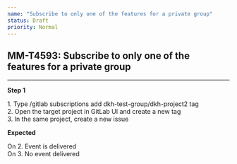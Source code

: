 ```yaml
---
name: "Subscribe to only one of the features for a private group"
status: Draft
priority: Normal
---
```


## MM-T4593: Subscribe to only one of the features for a private group

---

**Step 1**

1\. Type /gitlab subscriptions add dkh-test-group/dkh-project2 tag\
2\. Open the target project in GitLab UI and create a new tag\
3\. In the same project, create a new issue

**Expected**

On 2. Event is delivered\
On 3. No event delivered
